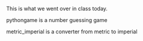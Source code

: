 This is what we went over in class today.


pythongame is a number guessing game

 metric_imperial is a converter from metric to imperial
